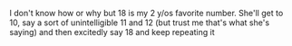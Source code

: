 I don't know how or why but 18 is my 2 y/os favorite number. She'll get to 10, say a sort of unintelligible 11 and 12 (but trust me that's what she's saying) and then excitedly say 18 and keep repeating it


